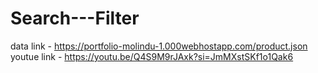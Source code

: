# Search---Filter
data link - https://portfolio-molindu-1.000webhostapp.com/product.json
youtue link - https://youtu.be/Q4S9M9rJAxk?si=JmMXstSKf1o1Qak6
